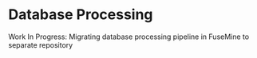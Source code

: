# Database Processing 
Work In Progress: Migrating database processing pipeline in FuseMine to separate repository
